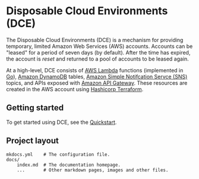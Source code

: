 # Disposable Cloud Environments (DCE)

The Disposable Cloud Environments (DCE) is a mechanism for providing temporary, limited Amazon Web Services (AWS)
accounts. Accounts can be "leased" for a period of seven days (by default). After the time has expired, the 
account is _reset_ and returned to a pool of accounts to be leased again.

At a high-level, DCE consists of [AWS Lambda](https://aws.amazon.com/lambda/) functions (implemented in [Go](https://golang.org/)), 
[Amazon DynamoDB](https://aws.amazon.com/dynamodb/) tables, 
[Amazon Simple Notifcation Servce (SNS)](https://aws.amazon.com/sns/) topics,
and APIs exposed with [Amazon API Gateway](https://aws.amazon.com/api-gateway/). 
These resources are created in the AWS account using [Hashicorp Terraform](https://www.terraform.io/).

## Getting started

To get started using DCE, see the [Quickstart](/quickstart).

## Project layout

    mkdocs.yml    # The configuration file.
    docs/
        index.md  # The documentation homepage.
        ...       # Other markdown pages, images and other files.
